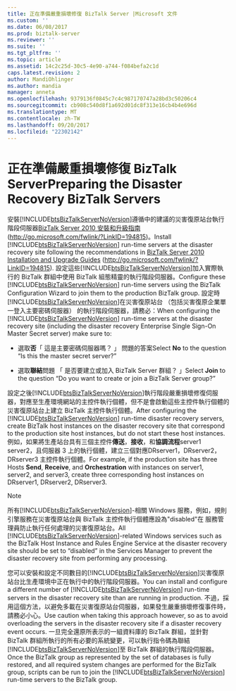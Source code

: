 ```yaml
---
title: 正在準備嚴重損壞修復 BizTalk Server |Microsoft 文件
ms.custom: ''
ms.date: 06/08/2017
ms.prod: biztalk-server
ms.reviewer: ''
ms.suite: ''
ms.tgt_pltfrm: ''
ms.topic: article
ms.assetid: 14c2c25d-30c5-4e90-a744-f084befa2c1d
caps.latest.revision: 2
author: MandiOhlinger
ms.author: mandia
manager: anneta
ms.openlocfilehash: 9379136f0845c7c4c987170747a28bd3c50206c4
ms.sourcegitcommit: cb908c540d8f1a692d01dc8f313e16cb4b4e696d
ms.translationtype: MT
ms.contentlocale: zh-TW
ms.lasthandoff: 09/20/2017
ms.locfileid: "22302142"
---
```

# <a name="preparing-the-disaster-recovery-biztalk-servers"></a><span data-ttu-id="dce02-102">正在準備嚴重損壞修復 BizTalk Server</span><span class="sxs-lookup"><span data-stu-id="dce02-102">Preparing the Disaster Recovery BizTalk Servers</span></span>
<span data-ttu-id="dce02-103">安裝[!INCLUDE[btsBizTalkServerNoVersion](../includes/btsbiztalkservernoversion-md.md)]遵循中的建議的災害復原站台執行階段伺服器[BizTalk Server 2010 安裝和升級指南](http://go.microsoft.com/fwlink/?LinkID=194815)(http://go.microsoft.com/fwlink/?LinkID=194815)。</span><span class="sxs-lookup"><span data-stu-id="dce02-103">Install [!INCLUDE[btsBizTalkServerNoVersion](../includes/btsbiztalkservernoversion-md.md)] run-time servers at the disaster recovery site following the recommendations in [BizTalk Server 2010 Installation and Upgrade Guides](http://go.microsoft.com/fwlink/?LinkID=194815) (http://go.microsoft.com/fwlink/?LinkID=194815).</span></span> <span data-ttu-id="dce02-104">設定這些[!INCLUDE[btsBizTalkServerNoVersion](../includes/btsbiztalkservernoversion-md.md)]加入實際執行的 BizTalk 群組中使用 BizTalk 組態精靈的執行階段伺服器。</span><span class="sxs-lookup"><span data-stu-id="dce02-104">Configure these [!INCLUDE[btsBizTalkServerNoVersion](../includes/btsbiztalkservernoversion-md.md)] run-time servers using the BizTalk Configuration Wizard to join them to the production BizTalk group.</span></span> <span data-ttu-id="dce02-105">設定時[!INCLUDE[btsBizTalkServerNoVersion](../includes/btsbiztalkservernoversion-md.md)]在災害復原站台 （包括災害復原企業單一登入主要密碼伺服器） 的執行階段伺服器，請務必：</span><span class="sxs-lookup"><span data-stu-id="dce02-105">When configuring the [!INCLUDE[btsBizTalkServerNoVersion](../includes/btsbiztalkservernoversion-md.md)] run-time servers at the disaster recovery site (including the disaster recovery Enterprise Single Sign-On Master Secret server) make sure to:</span></span>  
  
-   <span data-ttu-id="dce02-106">選取**否**「 這是主要密碼伺服器嗎？ 」 問題的答案</span><span class="sxs-lookup"><span data-stu-id="dce02-106">Select **No** to the question “Is this the master secret server?”</span></span>  
  
-   <span data-ttu-id="dce02-107">選取**聯結**問題 「 是否要建立或加入 BizTalk Server 群組？ 」</span><span class="sxs-lookup"><span data-stu-id="dce02-107">Select **Join** to the question “Do you want to create or join a BizTalk Server group?”</span></span>  
  
 <span data-ttu-id="dce02-108">設定之後[!INCLUDE[btsBizTalkServerNoVersion](../includes/btsbiztalkservernoversion-md.md)]執行階段嚴重損壞修復伺服器，對應至生產環境網站的主控件執行個體，但不是會啟動這些主控件執行個體的災害復原站台上建立 BizTalk 主控件執行個體。</span><span class="sxs-lookup"><span data-stu-id="dce02-108">After configuring the [!INCLUDE[btsBizTalkServerNoVersion](../includes/btsbiztalkservernoversion-md.md)] run-time disaster recovery servers, create BizTalk host instances on the disaster recovery site that correspond to the production site host instances, but do not start these host instances.</span></span> <span data-ttu-id="dce02-109">例如，如果將生產站台具有三個主控件**傳送**，**接收**，和**協調流程**server1 server2，且伺服器 3 上的執行個體，建立三個對應DRserver1，DRserver2，DRserver3 主控件執行個體。</span><span class="sxs-lookup"><span data-stu-id="dce02-109">For example, if the production site has three Hosts **Send**, **Receive**, and **Orchestration** with instances on server1, server2, and server3, create three corresponding host instances on DRserver1, DRserver2, DRserver3.</span></span>  
  
> [!NOTE]  
>  <span data-ttu-id="dce02-110">所有[!INCLUDE[btsBizTalkServerNoVersion](../includes/btsbiztalkservernoversion-md.md)]-相關 Windows 服務，例如，規則引擎服務在災害復原站台與 BizTalk 主控件執行個體應設為"disabled"在 服務管理員防止執行任何處理的災害復原站台。</span><span class="sxs-lookup"><span data-stu-id="dce02-110">All [!INCLUDE[btsBizTalkServerNoVersion](../includes/btsbiztalkservernoversion-md.md)]-related Windows services such as the BizTalk Host Instance and Rules Engine Service at the disaster recovery site should be set to “disabled” in the Services Manager to prevent the disaster recovery site from performing any processing.</span></span>  
  
 <span data-ttu-id="dce02-111">您可以安裝和設定不同數目的[!INCLUDE[btsBizTalkServerNoVersion](../includes/btsbiztalkservernoversion-md.md)]災害復原站台比生產環境中正在執行中的執行階段伺服器。</span><span class="sxs-lookup"><span data-stu-id="dce02-111">You can install and configure a different number of [!INCLUDE[btsBizTalkServerNoVersion](../includes/btsbiztalkservernoversion-md.md)] run-time servers in the disaster recovery site than are running in production.</span></span> <span data-ttu-id="dce02-112">不過，採用這個方法，以避免多載在災害復原站台伺服器，如果發生嚴重損壞修復事件時，請務必小心。</span><span class="sxs-lookup"><span data-stu-id="dce02-112">Use caution when taking this approach however, so as to avoid overloading the servers in the disaster recovery site if a disaster recovery event occurs.</span></span> <span data-ttu-id="dce02-113">一旦完全還原所表示的一組資料庫的 BizTalk 群組，並針對 BizTalk 群組所執行的所有必要的系統變更，可以執行指令碼為聯結[!INCLUDE[btsBizTalkServerNoVersion](../includes/btsbiztalkservernoversion-md.md)]至 BizTalk 群組的執行階段伺服器。</span><span class="sxs-lookup"><span data-stu-id="dce02-113">Once the BizTalk group as represented by the set of databases is fully restored, and all required system changes are performed for the BizTalk group, scripts can be run to join the [!INCLUDE[btsBizTalkServerNoVersion](../includes/btsbiztalkservernoversion-md.md)] run-time servers to the BizTalk group.</span></span>